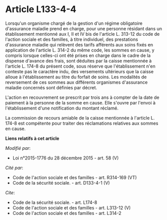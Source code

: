 # Article L133-4-4

Lorsqu'un organisme chargé de la gestion d'un régime obligatoire d'assurance maladie prend en charge, pour une personne
résidant dans un établissement mentionné aux I, II et IV bis de l'article L. 313-12 du code de l'action sociale et des
familles, à titre individuel, des prestations d'assurance maladie qui relèvent des tarifs afférents aux soins fixés en
application de l'article L. 314-2 du même code, les sommes en cause, y compris lorsque celles-ci ont été prises en charge
dans le cadre de la dispense d'avance des frais, sont déduites par la caisse mentionnée à l'article L. 174-8 du présent code,
sous réserve que l'établissement n'en conteste pas le caractère indu, des versements ultérieurs que la caisse alloue à
l'établissement au titre du forfait de soins. Les modalités de reversement de ces sommes aux différents organismes
d'assurance maladie concernés sont définies par décret. 

L'action en recouvrement se prescrit par trois ans à compter de la date de paiement à la personne de la somme en cause. Elle
s'ouvre par l'envoi à l'établissement d'une notification du montant réclamé. 

La commission de recours amiable de la caisse mentionnée à l'article L. 174-8 est compétente pour traiter des réclamations
relatives aux sommes en cause.

**Liens relatifs à cet article**

_Modifié par_:

  - Loi n°2015-1776 du 28 décembre 2015 - art. 58 (V)

_Cité par_:

  - Code de l'action sociale et des familles - art. R314-169 (VT)
  - Code de la sécurité sociale. - art. D133-4-1 (V)

_Cite_:

  - Code de la sécurité sociale. - art. L174-8
  - Code de l'action sociale et des familles - art. L313-12 (V)
  - Code de l'action sociale et des familles - art. L314-2
